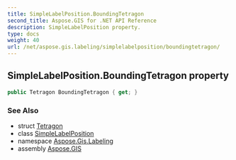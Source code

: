 ```yaml
---
title: SimpleLabelPosition.BoundingTetragon
second_title: Aspose.GIS for .NET API Reference
description: SimpleLabelPosition property. 
type: docs
weight: 40
url: /net/aspose.gis.labeling/simplelabelposition/boundingtetragon/
---
```

## SimpleLabelPosition.BoundingTetragon property

```csharp
public Tetragon BoundingTetragon { get; }
```

### See Also

* struct [Tetragon](../../tetragon/)
* class [SimpleLabelPosition](../)
* namespace [Aspose.Gis.Labeling](../../simplelabelposition/)
* assembly [Aspose.GIS](../../../)


